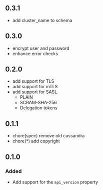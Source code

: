 ## 0.3.1

- add cluster_name to schema

## 0.3.0

- encrypt user and password
- enhance error checks

## 0.2.0

- add support for TLS
- add support for mTLS
- add support for SASL
  - PLAIN
  - SCRAM-SHA-256
  - Delegation tokens

## 0.1.1

- chore(spec) remove old cassandra
- chore(*) add copyright

## 0.1.0

### Added

* Add support for the `api_version` property
